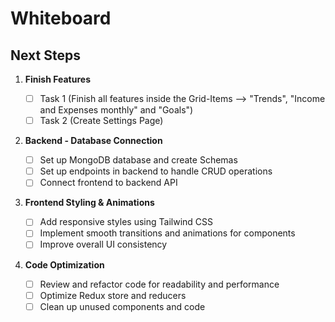 # Whiteboard

## Next Steps

1. **Finish Features**

   - [ ] Task 1 (Finish all features inside the Grid-Items --> "Trends", "Income and Expenses monthly" and "Goals")
   - [ ] Task 2 (Create Settings Page)

2. **Backend - Database Connection**

   - [ ] Set up MongoDB database and create Schemas
   - [ ] Set up endpoints in backend to handle CRUD operations
   - [ ] Connect frontend to backend API

3. **Frontend Styling & Animations**

   - [ ] Add responsive styles using Tailwind CSS
   - [ ] Implement smooth transitions and animations for components
   - [ ] Improve overall UI consistency

4. **Code Optimization**

   - [ ] Review and refactor code for readability and performance
   - [ ] Optimize Redux store and reducers
   - [ ] Clean up unused components and code
